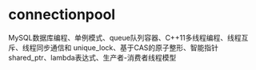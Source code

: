 # connectionpool
MySQL数据库编程、单例模式、queue队列容器、C++11多线程编程、线程互斥、线程同步通信和 unique_lock、基于CAS的原子整形、智能指针shared_ptr、lambda表达式、生产者-消费者线程模型
